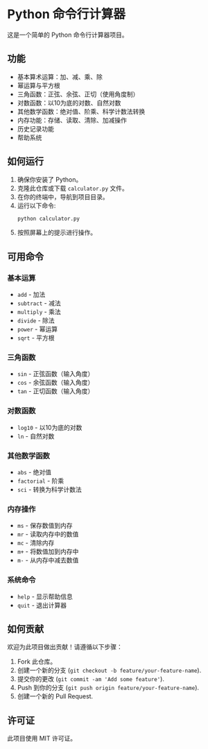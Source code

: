 # Python 命令行计算器

这是一个简单的 Python 命令行计算器项目。

## 功能

- 基本算术运算：加、减、乘、除
- 幂运算与平方根
- 三角函数：正弦、余弦、正切（使用角度制）
- 对数函数：以10为底的对数、自然对数
- 其他数学函数：绝对值、阶乘、科学计数法转换
- 内存功能：存储、读取、清除、加减操作
- 历史记录功能
- 帮助系统

## 如何运行

1. 确保你安装了 Python。
2. 克隆此仓库或下载 `calculator.py` 文件。
3. 在你的终端中，导航到项目目录。
4. 运行以下命令:
   ```bash
   python calculator.py
   ```
5. 按照屏幕上的提示进行操作。

## 可用命令

### 基本运算
- `add` - 加法
- `subtract` - 减法
- `multiply` - 乘法
- `divide` - 除法
- `power` - 幂运算
- `sqrt` - 平方根

### 三角函数
- `sin` - 正弦函数（输入角度）
- `cos` - 余弦函数（输入角度）
- `tan` - 正切函数（输入角度）

### 对数函数
- `log10` - 以10为底的对数
- `ln` - 自然对数

### 其他数学函数
- `abs` - 绝对值
- `factorial` - 阶乘
- `sci` - 转换为科学计数法

### 内存操作
- `ms` - 保存数值到内存
- `mr` - 读取内存中的数值
- `mc` - 清除内存
- `m+` - 将数值加到内存中
- `m-` - 从内存中减去数值

### 系统命令
- `help` - 显示帮助信息
- `quit` - 退出计算器

## 如何贡献

欢迎为此项目做出贡献！请遵循以下步骤：

1. Fork 此仓库。
2. 创建一个新的分支 (`git checkout -b feature/your-feature-name`).
3. 提交你的更改 (`git commit -am 'Add some feature'`).
4. Push 到你的分支 (`git push origin feature/your-feature-name`).
5. 创建一个新的 Pull Request.

## 许可证

此项目使用 MIT 许可证。 